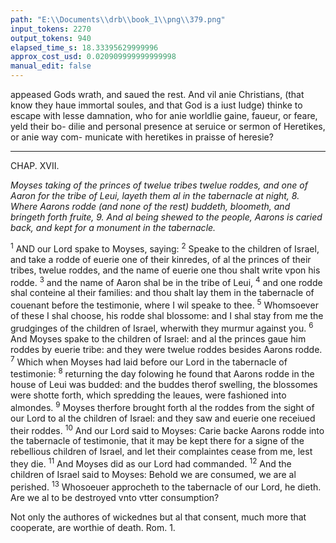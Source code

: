```yaml
---
path: "E:\\Documents\\drb\\book_1\\png\\379.png"
input_tokens: 2270
output_tokens: 940
elapsed_time_s: 18.33395629999996
approx_cost_usd: 0.020909999999999998
manual_edit: false
---
```

appeased Gods wrath, and saued the rest. And vil anie Christians, (that know they haue immortal soules, and that God is a iust Iudge) thinke to escape with lesse damnation, who for anie worldlie gaine, faueur, or feare, yeld their bo- dilie and personal presence at seruice or sermon of Heretikes, or anie way com- municate with heretikes in praisse of heresie?

<hr>

CHAP. XVII.

*Moyses taking of the princes of twelue tribes twelue roddes, and one of Aaron for the tribe of Leui, layeth them al in the tabernacle at night, 8. Where Aarons rodde (and none of the rest) buddeth, bloometh, and bringeth forth fruite, 9. And al being shewed to the people, Aarons is caried back, and kept for a monument in the tabernacle.*

<sup>1</sup> AND our Lord spake to Moyses, saying: <sup>2</sup> Speake to the children of Israel, and take a rodde of euerie one of their kinredes, of al the princes of their tribes, twelue roddes, and the name of euerie one thou shalt write vpon his rodde. <sup>3</sup> and the name of Aaron shal be in the tribe of Leui, <sup>4</sup> and one rodde shal conteine al their families: and thou shalt lay them in the tabernacle of couenant before the testimonie, where I wil speake to thee. <sup>5</sup> Whomsoever of these I shal choose, his rodde shal blossome: and I shal stay from me the grudginges of the children of Israel, wherwith they murmur against you. <sup>6</sup> And Moyses spake to the children of Israel: and al the princes gaue him roddes by euerie tribe: and they were twelue roddes besides Aarons rodde. <sup>7</sup> Which when Moyses had laid before our Lord in the tabernacle of testimonie: <sup>8</sup> returning the day folowing he found that Aarons rodde in the house of Leui was budded: and the buddes therof swelling, the blossomes were shotte forth, which spredding the leaues, were fashioned into almondes. <sup>9</sup> Moyses therfore brought forth al the roddes from the sight of our Lord to al the children of Israel: and they saw and euerie one receiued their roddes. <sup>10</sup> And our Lord said to Moyses: Carie backe Aarons rodde into the tabernacle of testimonie, that it may be kept there for a signe of the rebellious children of Israel, and let their complaintes cease from me, lest they die. <sup>11</sup> And Moyses did as our Lord had commanded. <sup>12</sup> And the children of Israel said to Moyses: Behold we are consumed, we are al perished. <sup>13</sup> Whosoeuer approcheth to the tabernacle of our Lord, he dieth. Are we al to be destroyed vnto vtter consumption?

<aside>Not only the authores of wickednes but al that consent, much more that cooperate, are worthie of death. Rom. 1.</aside>

[^1]: For more satisfaction to the whole people God confirmeth Aarons authoritie by a new miracle. v. 10.

[^2]: The rodde signified the B. Virgin mother: and the almondes Christ, to wit, the vtter pill his humanitie, the shel his crosse, the kernel his diuinitie: Who pacified by the blood of his crosse, al thinges in earth and in heauen. Coloss. 1. S. Aug. ser. 3. de temp.